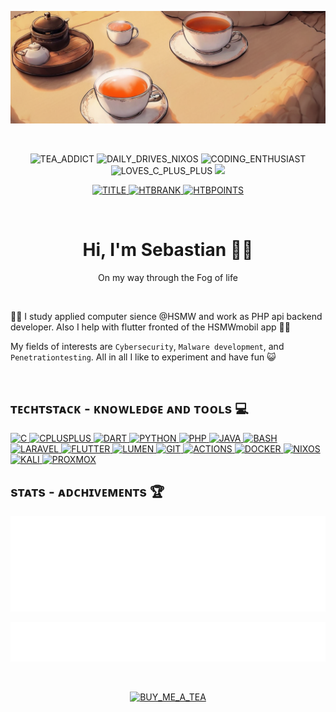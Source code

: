 <div align=center>

[![BANNER](./img/tea_banner.png)](https://github.com/SirQuacksALot)

<br>

![TEA_ADDICT](https://img.shields.io/badge/Tea_addict-white?style=flat-square&logo=mocha&logoColor=white&labelColor=%23d13838&color=%23db4242) ![DAILY_DRIVES_NIXOS](https://img.shields.io/badge/daily%20driver-white?style=flat-square&logo=nixos&logoColor=white&labelColor=%23d13838&color=%23db4242) ![CODING_ENTHUSIAST](https://img.shields.io/badge/coding_enthusiast-white?style=flat-square&logo=devbox&logoColor=white&labelColor=%23d13838&color=%23db4242) ![LOVES_C_PLUS_PLUS](https://img.shields.io/badge/C%2B%2B-white?style=flat-square&logo=southwestairlines&logoColor=white&labelColor=%23d13838&color=%23db4242) ![](https://img.shields.io/badge/loves%20to%20experiment-white?style=flat-square&logo=i18next&logoColor=white&labelColor=%23d13838&color=%23db4242)

[![TITLE](https://img.shields.io/badge/Hack%20The%20Box%20%7C%20Profile-white?style=flat-square&logo=hackthebox&logoColor=black&labelColor=%239FEF00&color=%23B8F344) ![HTBRANK](https://img.shields.io/badge/dynamic/json?url=https%3A%2F%2Fwww.hackthebox.com%2Fapi%2Fv4%2Fprofile%2F1613228&query=%24.profile.rank&style=flat-square&label=Rank&labelColor=%234d4d4d&color=%23555555) ![HTBPOINTS](https://img.shields.io/badge/dynamic/json?url=https%3A%2F%2Fwww.hackthebox.com%2Fapi%2Fv4%2Fprofile%2F1613228&query=%24.profile.points&style=flat-square&label=Points&labelColor=%234d4d4d&color=%23555555)](https://app.hackthebox.com/profile/1613228)

<br>

# Hi, I'm Sebastian 👋🏻

On my way through the Fog of life 

</div>

<br>

<!-- Personal Overview -->
👨‍🎓 I study applied computer sience @HSMW and work as PHP api backend developer. Also I help with flutter fronted of the HSMWmobil app 🧑‍💻

My fields of interests are `Cybersecurity`, `Malware development`, and `Penetrationtesting`. All in all I like to experiment and have fun 😺

<br>

<!--Knowledge and Work Details -->
## ᴛᴇᴄʜᴛѕᴛᴀᴄᴋ - ᴋɴᴏᴡʟᴇᴅɢᴇ ᴀɴᴅ ᴛᴏᴏʟѕ 💻

[<!-- Programming Languages -->![C](https://img.shields.io/badge/c-%2300599C.svg?style=flat-square&logo=c&logoColor=white) ![CPLUSPLUS](https://img.shields.io/badge/-C++-blue?style=flat-square&logo=cplusplus) ![DART](https://img.shields.io/badge/dart-%230175C2.svg?style=flat-square&logo=dart&logoColor=white) ![PYTHON](https://img.shields.io/badge/python-3670A0?style=flat-square&logo=python&logoColor=ffdd54) ![PHP](https://img.shields.io/badge/PHP-777BB4?style=flat-square&logo=php&logoColor=white) ![JAVA](https://img.shields.io/badge/Java-ED8B00?style=flat-square&logo=openjdk&logoColor=white) ![BASH](https://img.shields.io/badge/bash_script-%23121011.svg?style=flat-square&logo=gnu-bash&logoColor=white) <!-- Frameworks --> ![LARAVEL](https://img.shields.io/badge/laravel-171f36?style=flat-square&logo=laravel&logoColor=red) ![FLUTTER](https://img.shields.io/badge/Flutter-%2302569B.svg?style=flat-square&logo=Flutter&logoColor=white) ![LUMEN](https://img.shields.io/badge/lumen-red?style=flat-square&logo=lumen&logoColor=white) <!-- Tools --> ![GIT](https://img.shields.io/badge/git-%23F05033.svg?style=flat-square&logo=git&logoColor=white) ![ACTIONS](https://img.shields.io/badge/github%20actions-%232671E5.svg?style=flat-square&logo=githubactions&logoColor=white) ![DOCKER](https://img.shields.io/badge/docker-%230db7ed.svg?style=flat-square&logo=docker&logoColor=white) <!-- Linux --> ![NIXOS](https://img.shields.io/badge/NixOS-5277C3.svg?style=flat-square&logo=NixOS&logoColor=white) ![KALI](https://img.shields.io/badge/Kali-268BEE?style=flat-square&logo=kalilinux&logoColor=white) ![PROXMOX](https://img.shields.io/badge/Proxmox-proxmox?style=flat-square&logo=proxmox&logoColor=%23E57000&labelColor=%232b2a33&color=%232b2a33)](https://github.com/SirQuacksALot)

<!-- Indepth detail information on github user -->
## sᴛᴀᴛs - ᴀᴅᴄʜɪᴠᴇᴍᴇɴᴛs 🏆​

<div id="footer" align="center">

![LANGUAGES](https://github.com/SirQuacksALot/SirQuacksALot/blob/master/img/metrics.plugin.languages.indepth.svg)

![ACHIEVEMENTS](https://github.com/SirQuacksALot/SirQuacksALot/blob/master/img/metrics.plugin.achievements.compact.svg)

<br>

[![BUY_ME_A_TEA](https://img.shields.io/badge/Buy_me_a_tea-white?style=flat-square&logo=mocha&logoColor=white&labelColor=%23d13838&color=%23db4242)](https://buymeacoffee.com/sirquacksalot)
